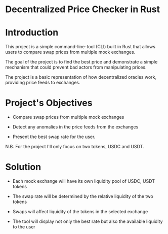 # Decentralized Price Checker in Rust


# Introduction

This project is a simple command-line-tool (CLI) built in Rust that allows users to compare swap prices from multiple mock exchanges.

The goal of the project is to find the best price and demonstrate a simple mechanism that could prevent bad actors from manipulating prices.

The project is a basic representation of how decentralized oracles work, providing price feeds to exchanges.

# Project's Objectives

* Compare swap prices from multiple mock exchanges

* Detect any anomalies in the price feeds from the exchanges

* Present the best swap rate for the user.

N.B. For the project I'll only focus on two tokens, USDC and USDT.

# Solution

* Each mock exchange will have its own liquidity pool of USDC, USDT tokens

* The swap rate will be determined by the relative liquidity of the two tokens

* Swaps will affect liquidity of the tokens in the selected exchange

* The tool will display not only the best rate but also the available liquidity to the user


